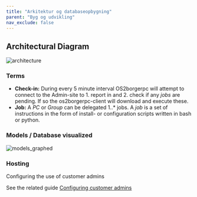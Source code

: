 ```yaml
---
title: "Arkitektur og databaseopbygning"
parent: "Byg og udvikling"
nav_exclude: false
---
```


## Architectural Diagram

![architecture](https://github.com/user-attachments/assets/a2f7719b-86e4-40cb-8b30-7f1d5b705ae8)


### Terms

* **Check-in:** During every 5 minute interval OS2borgerpc will attempt to connect to the Admin-site to 1. report in and 2. check if any *jobs* are pending. If so the os2borgerpc-client will download and execute these.
* **Job:** A *PC* or *Group* can be delegated 1..* jobs. A *job* is a set of instructions in the form of install- or configuration scripts written in bash or python.


### Models / Database visualized
![models_graphed](https://github.com/user-attachments/assets/211dbe3c-4993-4fef-b953-9450a492bcba)


### Hosting

Configuring the use of customer admins

See the related guide [Configuring customer admins](https://github.com/OS2borgerPC/admin-site/raw/development/admin_site/static/docs/configuring_customer_admins.pdf)
